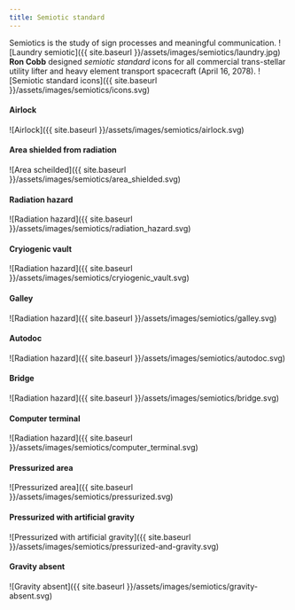 ```yaml
---
title: Semiotic standard
---
```


Semiotics is the study of sign processes and meaningful communication.
![Laundry semiotic]({{ site.baseurl }}/assets/images/semiotics/laundry.jpg)
**Ron Cobb** designed *semiotic standard* icons for all commercial trans-stellar utility lifter and heavy element transport spacecraft (April 16, 2078).
![Semiotic standard icons]({{ site.baseurl }}/assets/images/semiotics/icons.svg)

#### Airlock

![Airlock]({{ site.baseurl }}/assets/images/semiotics/airlock.svg)

#### Area shielded from radiation

![Area scheilded]({{ site.baseurl }}/assets/images/semiotics/area_shielded.svg)

#### Radiation hazard

![Radiation hazard]({{ site.baseurl }}/assets/images/semiotics/radiation_hazard.svg)

#### Cryiogenic vault

![Radiation hazard]({{ site.baseurl }}/assets/images/semiotics/cryiogenic_vault.svg)

#### Galley

![Radiation hazard]({{ site.baseurl }}/assets/images/semiotics/galley.svg)

#### Autodoc

![Radiation hazard]({{ site.baseurl }}/assets/images/semiotics/autodoc.svg)

#### Bridge

![Radiation hazard]({{ site.baseurl }}/assets/images/semiotics/bridge.svg)

#### Computer terminal

![Radiation hazard]({{ site.baseurl }}/assets/images/semiotics/computer_terminal.svg)

#### Pressurized area

![Pressurized area]({{ site.baseurl }}/assets/images/semiotics/pressurized.svg)

#### Pressurized with artificial gravity

![Pressurized with artificial gravity]({{ site.baseurl }}/assets/images/semiotics/pressurized-and-gravity.svg)

#### Gravity absent

![Gravity absent]({{ site.baseurl }}/assets/images/semiotics/gravity-absent.svg)
